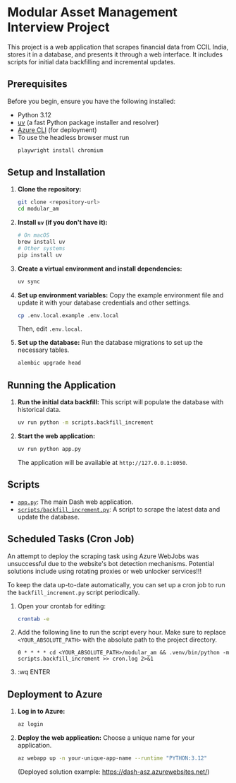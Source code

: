 # Modular Asset Management Interview Project

This project is a web application that scrapes financial data from CCIL India, stores it in a database, and presents it through a web interface. It includes scripts for initial data backfilling and incremental updates.

## Prerequisites

Before you begin, ensure you have the following installed:
- Python 3.12
- [uv](https://github.com/astral-sh/uv) (a fast Python package installer and resolver)
- [Azure CLI](https://docs.microsoft.com/en-us/cli/azure/install-azure-cli) (for deployment)
- To use the headless browser must run
    ```sh
    playwright install chromium
    ```
## Setup and Installation

1.  **Clone the repository:**
    ```sh
    git clone <repository-url>
    cd modular_am
    ```

2.  **Install `uv` (if you don't have it):**
    ```sh
    # On macOS
    brew install uv
    # Other systems
    pip install uv
    ```

3.  **Create a virtual environment and install dependencies:**
    ```sh
    uv sync
    ```

4.  **Set up environment variables:**
    Copy the example environment file and update it with your database credentials and other settings.
    ```sh
    cp .env.local.example .env.local
    ```
    Then, edit `.env.local`.

5.  **Set up the database:**
    Run the database migrations to set up the necessary tables.
    ```sh
    alembic upgrade head
    ```

## Running the Application

1.  **Run the initial data backfill:**
    This script will populate the database with historical data.
    ```sh
    uv run python -m scripts.backfill_increment
    ```

2.  **Start the web application:**
    ```sh
    uv run python app.py
    ```
    The application will be available at `http://127.0.0.1:8050`.

## Scripts

-   [`app.py`](app.py): The main Dash web application.
-   [`scripts/backfill_increment.py`](scripts/backfill_increment.py): A script to scrape the latest data and update the database.

## Scheduled Tasks (Cron Job)

An attempt to deploy the scraping task using Azure WebJobs was unsuccessful due to the website's bot detection mechanisms. Potential solutions include using rotating proxies or web unlocker services!!!

To keep the data up-to-date automatically, you can set up a cron job to run the `backfill_increment.py` script periodically.

1.  Open your crontab for editing:
    ```sh
    crontab -e
    ```

2.  Add the following line to run the script every hour. Make sure to replace `<YOUR_ABSOLUTE_PATH>` with the absolute path to the project directory.
    ```
    0 * * * * cd <YOUR_ABSOLUTE_PATH>/modular_am && .venv/bin/python -m scripts.backfill_increment >> cron.log 2>&1
    ```
3. :wq ENTER

## Deployment to Azure

1.  **Log in to Azure:**
    ```sh
    az login
    ```

2.  **Deploy the web application:**
    Choose a unique name for your application.
    ```sh
    az webapp up -n your-unique-app-name --runtime "PYTHON:3.12"
    ```
    (Deployed solution example: https://dash-asz.azurewebsites.net/)